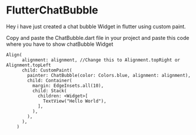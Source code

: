 # FlutterChatBubble
Hey i have just created a chat bubble Widget in flutter using custom paint.

Copy and paste the ChatBubble.dart file in your project and paste this code where you have to show chatBubble Widget


```
Align(
      alignment: alignment, //Change this to Alignment.topRight or Alignment.topLeft
      child: CustomPaint(
        painter: ChatBubble(color: Colors.blue, alignment: alignment),
        child: Container(
          margin: EdgeInsets.all(10),
          child: Stack(
            children: <Widget>[
              TextView("Hello World"),
            ],
          ),
        ),
      ),
    )
